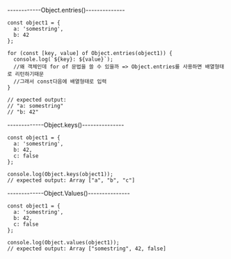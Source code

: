 ------------Object.entries()--------------
```
const object1 = {
  a: 'somestring',
  b: 42
};

for (const [key, value] of Object.entries(object1)) {
  console.log(`${key}: ${value}`); 
  //왜 객체인데 for of 문법을 쓸 수 있을까 => Object.entries를 사용하면 배열형태로 리턴하기때문
  //그래서 const다음에 배열형태로 입력
}

// expected output:
// "a: somestring"
// "b: 42"
```
-------------Object.keys()---------------
```
const object1 = {
  a: 'somestring',
  b: 42,
  c: false
};

console.log(Object.keys(object1));
// expected output: Array ["a", "b", "c"]
```

-------------Object.Values()---------------
```
const object1 = {
  a: 'somestring',
  b: 42,
  c: false
};

console.log(Object.values(object1));
// expected output: Array ["somestring", 42, false]
```
